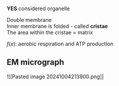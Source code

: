 **YES** considered organelle  

Double membrane  
Inner membrane is folded - called **cristae**  
The area within the cristae = matrix  

$f(x)$: aerobic respiration and ATP production  
## EM micrograph
![[Pasted image 20241004213900.png]]